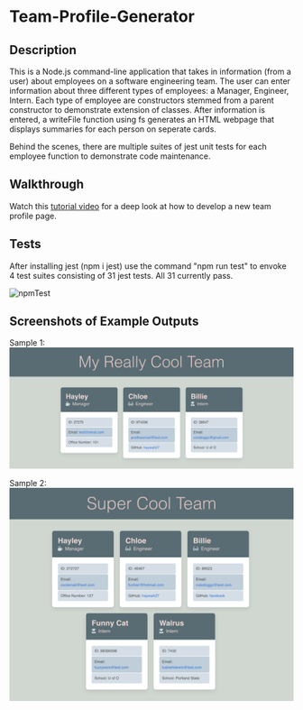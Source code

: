 # Team-Profile-Generator

## Description
This is a Node.js command-line application that takes in information (from a user) about employees on a software engineering team. The user can enter information about three different types of employees: a Manager, Engineer, Intern. Each type of employee are constructors stemmed from a parent constructor to demonstrate extension of classes. After information is entered, a writeFile function using fs generates an HTML webpage that displays summaries for each person on seperate cards. 

Behind the scenes, there are multiple suites of jest unit tests for each employee function to demonstrate code maintenance.

## Walkthrough
Watch this [tutorial video](https://drive.google.com/file/d/1-tNcKcP-l1sMXN5z2Ei83rJob6xE8Q9z/view) for a deep look at how to develop a new team profile page.

## Tests
After installing jest (npm i jest) use the command "npm run test" to envoke 4 test suites consisting of 31 jest tests. All 31 currently pass.

<img src="./Assets/npmTest.gif" alt="npmTest">

## Screenshots of Example Outputs
Sample 1: 
<img src="./Assets/testshot.png" alt="sample1">

Sample 2: 
<img src="./Assets/testshot1.png" alt="sample2">
